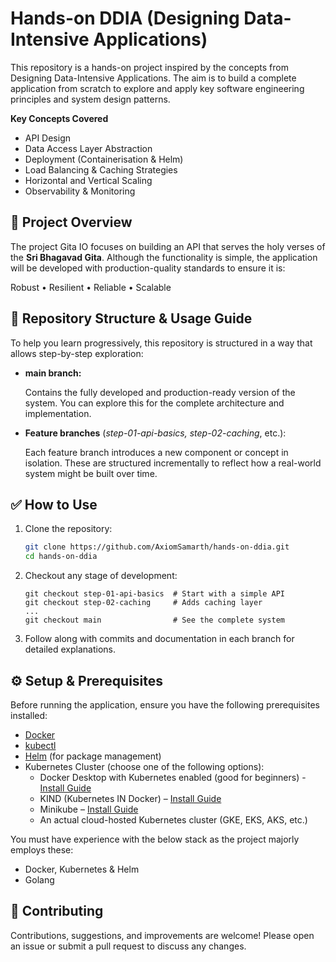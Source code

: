 # Hands-on DDIA (Designing Data-Intensive Applications)

This repository is a hands-on project inspired by the concepts from Designing Data-Intensive Applications. The aim is to build a complete application from scratch to explore and apply key software engineering principles and system design patterns.

**Key Concepts Covered**

- API Design
- Data Access Layer Abstraction
- Deployment (Containerisation & Helm)
- Load Balancing & Caching Strategies
- Horizontal and Vertical Scaling
- Observability & Monitoring

## 📖 Project Overview

The project Gita IO focuses on building an API that serves the holy verses of the **Sri Bhagavad Gita**. Although the functionality is simple, the application will be developed with production-quality standards to ensure it is:

Robust • Resilient • Reliable • Scalable

## 🧭 Repository Structure & Usage Guide

To help you learn progressively, this repository is structured in a way that allows step-by-step exploration:

- **main branch:**

    Contains the fully developed and production-ready version of the system. You can explore this for the complete architecture and implementation.

- **Feature branches** (_step-01-api-basics, step-02-caching_, etc.):

    Each feature branch introduces a new component or concept in isolation. These are structured incrementally to reflect how a real-world system might be built over time.

## ✅ How to Use

1. Clone the repository:

    ```bash
    git clone https://github.com/AxiomSamarth/hands-on-ddia.git
    cd hands-on-ddia
    ```
    
2. Checkout any stage of development:

    ```
    git checkout step-01-api-basics  # Start with a simple API
    git checkout step-02-caching     # Adds caching layer
    ...
    git checkout main                # See the complete system
    ```

3. Follow along with commits and documentation in each branch for detailed explanations.

## ⚙️ Setup & Prerequisites

Before running the application, ensure you have the following prerequisites installed:

- [Docker](https://www.docker.com/)
- [kubectl](https://kubernetes.io/docs/reference/kubectl/)
- [Helm](https://helm.sh/) (for package management)
- Kubernetes Cluster (choose one of the following options):
    - Docker Desktop with Kubernetes enabled (good for beginners) - [Install Guide](https://www.docker.com/products/docker-desktop/) 
    - KIND (Kubernetes IN Docker) – [Install Guide](https://kind.sigs.k8s.io/docs/user/quick-start/)
    - Minikube – [Install Guide](https://minikube.sigs.k8s.io/docs/start/)
    - An actual cloud-hosted Kubernetes cluster (GKE, EKS, AKS, etc.)

You must have experience with the below stack as the project majorly employs these:

- Docker, Kubernetes & Helm
- Golang 

## 🙌 Contributing

Contributions, suggestions, and improvements are welcome! Please open an issue or submit a pull request to discuss any changes.